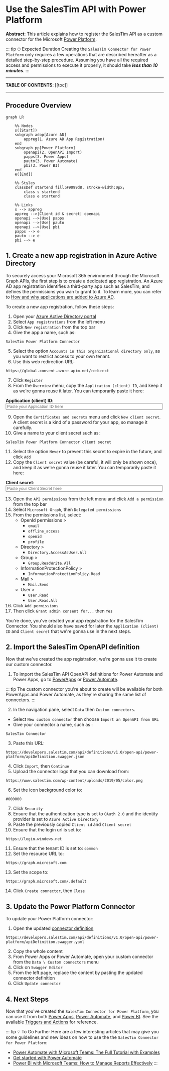 # Use the SalesTim API with Power Platform
<Classification label="public" />

**Abstract**: This article explains how to register the SalesTim API as a custom connector for the Microsoft [Power Platform](https://powerplatform.microsoft.com).

::: tip ⏱ Expected Duration
Creating the `SalesTim Connector for Power Platform` only requires a few operations that are described hereafter as a detailed step-by-step procedure. Assuming you have all the required access and permissions to execute it properly, it should take ***less than 10 minutes***.
:::

---

**TABLE OF CONTENTS**:
[[toc]]

---

## Procedure Overview

```mermaid
graph LR

    %% Nodes
    s([Start])
    subgraph adop[Azure AD]
        appreg(1. Azure AD App Registration)
    end
    subgraph pp[Power Platform]
        openapi(2. OpenAPI Import)
        papps(3. Power Apps)
        pauto(3. Power Automate)
        pbi(3. Power BI)
    end
    e([End])

    %% Styles
    classDef startend fill:#9099d8, stroke-width:0px;
        class s startend
        class e startend

    %% Links
    s --> appreg
    appreg -->|Client id & secret| openapi
    openapi -->|Use| papps
    openapi -->|Use| pauto
    openapi -->|Use| pbi
    papps --> e
    pauto --> e
    pbi --> e
```

## 1. Create a new app registration in Azure Active Directory
To securely access your Microsoft 365 environment through the Microsoft Graph APIs, the first step is to create a dedicated app registration. An Azure AD app registration identifies a third-party app such as SalesTim, and defines the permissions you wan to grant to it. To learn more, you can refer to [How and why applications are added to Azure AD](https://docs.microsoft.com/en-us/azure/active-directory/develop/active-directory-how-applications-are-added).

To create a new app registration, follow these steps:
1. Open your [Azure Active Directory portal](https://portal.azure.com/#blade/Microsoft_AAD_IAM/ActiveDirectoryMenuBlade/Overview)
2. Select `App registrations` from the left menu
3. Click `New registration` from the top bar
4. Give the app a name, such as:
```
SalesTim Power Platform Connector
```
5. Select the option `Accounts in this organizational directory only`, as you want to restrict access to your own tenant.
6. Use this web redirection URL:
```
https://global.consent.azure-apim.net/redirect
```
7. Click `Register`
8. From the `Overview` menu, copy the `Application (client) ID`, and keep it as we're gonna reuse it later. You can temporarily paste it here:

**Application (client) ID**:  
<input type="text" id="clientIdInput" style="width: 500px;" placeholder="Paste your Application ID here"></input>

9. Open the `Certificates and secrets` menu and click `New client secret`. A client secret is a kind of a password for your app, so manage it carefully.
10. Give a name to your client secret such as:
```
SalesTim Power Platform Connector client secret
```
11. Select the option `Never` to prevent this secret to expire in the future, and click `Add`
12. Copy the `Client secret` value (be careful, it will only be shown once), and keep it as we're gonna reuse it later. You can temporarily paste it here:

**Client secret**:  
<input type="text" style="width: 500px;" placeholder="Paste your Client Secret here"></input>

13. Open the `API permissions` from the left menu and click `Add a permission` from the top bar
14. Select `Microsoft Graph`, then `Delegated permissions`
15. From the permissions list, select:
    - OpenId permissions >
        - `email`
        - `offline_access`
        - `openid`
        - `profile`
    - Directory >
        - `Directory.AccessAsUser.All`
    - Group >
        - `Group.ReadWrite.All`
    - InformationProtectionPolicy >
        - `InformationProtectionPolicy.Read`
    - Mail >
        - `Mail.Send`
    - User >
        - `User.Read`
        - `User.Read.All`
16. Click `Add permissions`
17. Then click `Grant admin consent for...` then `Yes`

You're done, you've created your app registration for the SalesTim Connector. You should also have saved for later the `Application (client) ID` and `Client secret` that we're gonna use in the next steps.

## 2. Import the SalesTim OpenAPI definition
Now that we've created the app registration, we're gonna use it to create our custom connector.

1. To import the SalesTim API OpenAPI definitions for Power Automate and Power Apps, go to [PowerApps](https://powerapps.com) or [Power Automate](https://flow.microsoft.com).

::: tip
The custom connector you're about to create will be available for both PowerApps and Power Automate, as they're sharing the same list of connectors.
:::

2. In the navigation pane, select `Data` then `Custom connectors`.
- Select `New custom connector` then choose `Import an OpenAPI from URL`
- Give your connector a name, such as :
```
SalesTim Connector
```
3. Paste this URL:
```
https://developers.salestim.com/api/definitions/v1.0/open-api/power-platform/apiDefinition.swagger.json
```
4. Click `Import`, then `Continue`
5. Upload the connector logo that you can download from:
```
https://www.salestim.com/wp-content/uploads/2019/05/color.png
```
6. Set the icon background color to:
```
#000000
```
7. Click `Security`
8. Ensure that the authentication type is set to `OAuth 2.0` and the identity provider is set to `Azure Active Directory`
9. Paste the previously copied `Client id` and `Client secret`
10. Ensure that the login url is set to:
```
https://login.windows.net
```
11. Ensure that the tenant ID is set to:
```common```
12. Set the resource URL to:
```
https://graph.microsoft.com
```
13. Set the scope to:
```
https://graph.microsoft.com/.default
```
14. Click `Create connector`, then `Close`

## 3. Update the Power Platform Connector
To update your Power Platform connector:
1. Open the updated <a target="_blank" href="https://developers.salestim.com/api/definitions/v1.0/open-api/power-platform/apiDefinition.swagger.yaml">connector definition</a>
```
https://developers.salestim.com/api/definitions/v1.0/open-api/power-platform/apiDefinition.swagger.yaml
```
2. Copy the whole content
3. From Power Apps or Power Automate, open your custom connector from the `Data \ Custom connectors` menu
4. Click on `Swagger Editor`
5. From the left page, replace the content by pasting the updated connector definition
6. Click `Update connector`

## 4. Next Steps
Now that you've created the `SalesTim Connector for Power Platform`, you can use it from both [Power Apps](https://powerapps.com), [Power Automate](https://flow.microsoft.com), and [Power BI](https://powerbi.microsoft.com). See the available [Triggers and Actions](/power-platform/power-platform-actions) for reference.

::: tip 💡 To Go Further
Here are a few interesting articles that may give you some guidelines and new ideas on how to use the the `SalesTim Connector for Power Platform`:
- [Power Automate with Microsoft Teams: The Full Tutorial with Examples](https://www.salestim.com/power-automate-with-microsoft-teams-the-full-tutorial-with-examples/)
- [Get started with Power Automate](https://docs.microsoft.com/en-us/power-automate/getting-started)
- [Power BI with Microsoft Teams: How to Manage Reports Effectively](https://www.salestim.com/power-bi-with-microsoft-teams-how-to-manage-reports-effectively/)
:::
